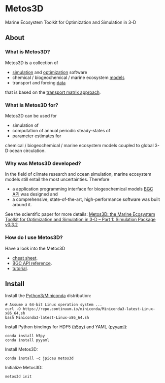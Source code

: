# Metos3D

 Marine Ecosystem Toolkit for Optimization and Simulation in 3-D

## About

### What is Metos3D?

Metos3D is a collection of

- [simulation](https://github.com/metos3d/simpack/) and [optimization](https://github.com/metos3d/optpack/) software
- chemical / biogeochemical / marine ecosystem [models](https://github.com/metos3d/model/)
- transport and forcing [data](https://github.com/metos3d/data/)

that is based on the [transport matrix approach](https://github.com/samarkhatiwala/tmm).

### What is Metos3D for?

Metos3D can be used for

- simulation of
- computation of annual periodic steady-states of
- parameter estimates for

chemical / biogeochemical / marine ecosystem models coupled to global 3-D ocean circulation.

### Why was Metos3D developed?

In the field of climate research and ocean simulation, marine ecosystem models still entail the most uncertainties.
Therefore

- a application programming interface for biogeochemical models [BGC API](https://jpicau.github.io/metos3d/metos3d-reference.html) was designed and
- a comprehensive, state-of-the-art, high-performance software was built around it.

See the scientific paper for more details:
[Metos3D: the Marine Ecosystem Toolkit for Optimization and Simulation in 3-D – Part 1: Simulation Package v0.3.2](https://www.geosci-model-dev.net/9/3729/2016/)

### How do I use Metos3D?

Have a look into the Metos3D

 - [cheat sheet](https://jpicau.github.io/metos3d/metos3d-cheat-sheet.html).
 - [BGC API reference](https://jpicau.github.io/metos3d/metos3d-reference.html).
 - [tutorial](https://jpicau.github.io/metos3d/metos3d-tutorial.html).

## Install

Install the [Python3/Miniconda](https://conda.io/miniconda.html) distribution:

```
# Assume a 64-bit Linux operation system ...
curl -O https://repo.continuum.io/miniconda/Miniconda3-latest-Linux-x86_64.sh
bash Miniconda3-latest-Linux-x86_64.sh
```

Install Python bindings for HDF5 ([h5py](https://www.h5py.org/)) and YAML ([pyyaml](https://pyyaml.org/)):

```
conda install h5py
conda install pyyaml
```

Install Metos3D:

```
conda install -c jpicau metos3d
```

Initialize Metos3D:

```
metos3d init
```


